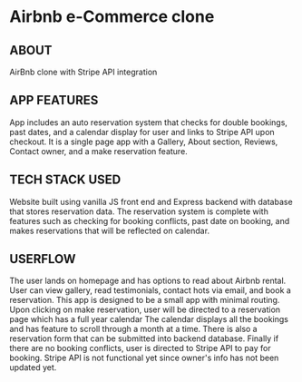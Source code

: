 # Airbnb e-Commerce clone

## ABOUT 
AirBnb clone with Stripe API integration

## APP FEATURES
App includes an auto reservation system that checks for double bookings, past dates, and a calendar display for user and links to Stripe API upon checkout. It is a single page app 
with a Gallery, About section, Reviews, Contact owner, and a make reservation feature.

## TECH STACK USED
Website built using vanilla JS front end and Express backend with database that stores reservation data. The reservation system is complete with features such as 
checking for booking conflicts, past date on booking, and makes reservations that will be reflected on calendar.

## USERFLOW
The user lands on homepage and has options to read about Airbnb rental. User can view gallery, read testimonials, contact hots via email, and book a reservation. 
This app is designed to be a small app with minimal routing. Upon clicking on make reservation, user will be directed to a reservation page which has a full year calendar
The calendar displays all the bookings and has feature to scroll through a month at a time. There is also a reservation form that can be submitted into backend database.
Finally if there are no booking conflicts, user is directed to Stripe API to pay for booking. Stripe API is not functional yet since owner's info has not been updated 
yet.

